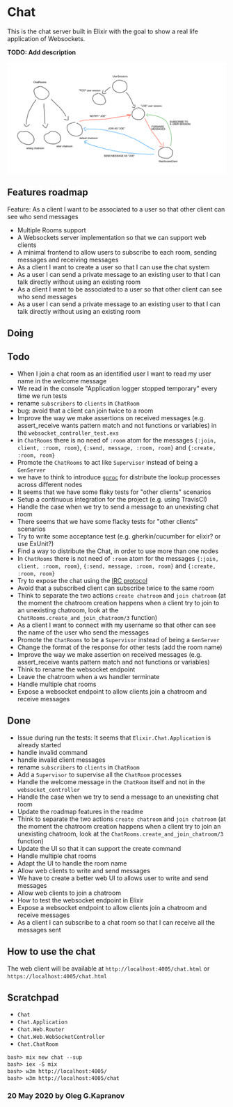 # Chat

This is the chat server built in Elixir with the goal to show a
real life application of Websockets.

**TODO: Add description**

![the sketch](sketch.png?raw=true)

## Features roadmap

Feature:
  As a client I want to be associated to a user so that other client can
  see who send messages

- Multiple Rooms support
- A Websockets server implementation so that we can support web clients
- A minimal frontend to allow users to subscribe to each room, sending
  messages and receiving messages
- As a client I want to create a user so that I can use the chat system
- As a user I can send a private message to an existing user to that I
  can talk directly without using an existing room
- As a client I want to be associated to a user so that other client
  can see who send messages
- As a user I can send a private message to an existing user to that I
  can talk directly without using an existing room

## Doing

## Todo

- When I join a chat room as an identified user I want to read my user
  name in the welcome message
- We read in the console "Application logger stopped temporary" every
  time we run tests
- rename `subscribers` to `clients` in `ChatRoom`
- bug: avoid that a client can join twice to a room
- Improve the way we make assertions on received messages (e.g.
  assert_receive wants pattern match and not functions or variables) in
  the `websocket_controller_test.exs`
- in `ChatRooms` there is no need of `:room` atom for the messages
  `{:join, client, :room, room}`, `{:send, message, :room, room}` and
  `{:create, :room, room}`
- Promote the `ChatRooms` to act like `Supervisor` instead of being a
  `GenServer`
- we have to think to introduce
  [`gproc`](https://github.com/uwiger/gproc) for distribute the lookup
  processes across different nodes
- It seems that we have some flaky tests for "other clients" scenarios
- Setup a continuous integration for the project (e.g. using TravisCI)
- Handle the case when we try to send a message to an unexisting chat
  room
- There seems that we have some flacky tests for "other clients"
  scenarios
- Try to write some acceptance test (e.g. gherkin/cucumber for elixir?
  or use ExUnit?)
- Find a way to distribute the Chat, in order to use more than one nodes
- In `ChatRooms` there is not need of `:room` atom for the messages
  `{:join, client, :room, room}`, `{:send, message, :room, room}` and
  `{:create, :room, room}`
- Try to expose the chat using the [IRC protocol](https://tools.ietf.org/html/rfc1459)
- Avoid that a subscribed client can subscribe twice to the same room
- Think to separate the two actions `create chatroom` and `join
  chatroom` (at the moment the chatroom creation happens when a client
  try to join to an unexisting chatroom, look at the
  `ChatRooms.create_and_join_chatroom/3` function)
- As a client I want to connect with my username so that other can see
  the name of the user who send the messages
- Promote the `ChatRooms` to be a `Supervisor` instead of being a
  `GenServer`
- Change the format of the response for other tests (add the room name)
- Improve the way we make assertion on received messages (e.g.
  assert_receive wants pattern match and not functions or variables)
- Think to rename the websocket endpoint
- Leave the chatroom when a ws handler terminate
- Handle multiple chat rooms
- Expose a websocket endpoint to allow clients join a chatroom and receive messages

## Done

- Issue during run the tests: It seems that `Elixir.Chat.Application`
  is already started
- handle invalid command
- handle invalid client messages
- rename `subscribers` to `clients` in `ChatRoom`
- Add a `Supervisor` to supervise all the `ChatRoom` processes
- Handle the welcome message in the `ChatRoom` itself and not in the
  `websocket_controller`
- Handle the case when we try to send a message to an unexisting chat
  room
- Update the roadmap features in the readme
- Think to separate the two actions `create chatroom` and `join chatroom`
  (at the moment the chatroom creation happens when a client try to join
  an unexisting chatroom, look at the
  `ChatRooms.create_and_join_chatroom/3` function)
- Update the UI so that it can support the create command
- Handle multiple chat rooms
- Adapt the UI to handle the room name
- Allow web clients to write and send messages
- We have to create a better web UI to allows user to write and send
  messages
- Allow web clients to join a chatroom
- How to test the websocket endpoint in Elixir
- Expose a websocket endpoint to allow clients join a chatroom and receive messages
- As a client I can subscribe to a chat room so that I can receive all the messages sent

## How to use the chat

The web client will be available at `http://localhost:4005/chat.html`
or `https://localhost:4005/chat.html`

## Scratchpad

- `Chat`
- `Chat.Application`
- `Chat.Web.Router`
- `Chat.Web.WebSocketController`
- `Chat.ChatRoom`

```
bash> mix new chat --sup
bash> iex -S mix
bash> w3m http://localhost:4005/
bash> w3m http://localhost:4005/chat
```

### 20 May 2020 by Oleg G.Kapranov
